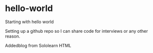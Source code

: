 # hello-world
Starting with hello world

Setting up a github repo so I can share code for interviews or any other reason.

Addedblog from Sololearn HTML
